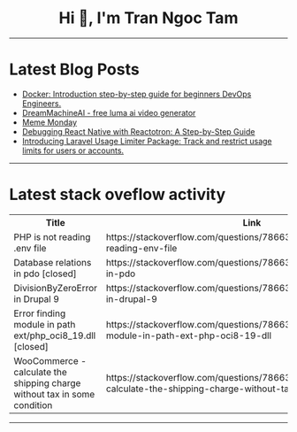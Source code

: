 <h1 align="center">Hi 👋, I'm Tran Ngoc Tam</h1>

---

# Latest Blog Posts 
<!-- BLOG-POST-LIST:START -->
- [Docker: Introduction step-by-step guide for beginners DevOps Engineers.](https://dev.to/oncloud7/docker-introduction-step-by-step-guide-for-beginners-devops-engineers-5fee)
- [DreamMachineAI - free luma ai video generator](https://dev.to/runningdogg/dreammachineai-free-luma-ai-video-generator-3d0h)
- [Meme Monday](https://dev.to/td_inc/meme-monday-nf7)
- [Debugging React Native with Reactotron: A Step-by-Step Guide](https://dev.to/rohanrajgautam/debugging-react-native-with-reactotron-a-step-by-step-guide-2f02)
- [Introducing Laravel Usage Limiter Package: Track and restrict usage limits for users or accounts.](https://dev.to/nabilhassen/introducing-laravel-usage-limiter-package-track-and-restrict-usage-limits-for-users-or-accounts-243l)
<!-- BLOG-POST-LIST:END -->

---

# Latest stack oveflow activity
<table>
  <tr><th>Title</th><th>Link</th></tr>
  <!-- STACKOVERFLOW:START --><tr><td>PHP is not reading .env file</td><td>https://stackoverflow.com/questions/78663781/php-is-not-reading-env-file</td></tr><tr><td>Database relations in pdo [closed]</td><td>https://stackoverflow.com/questions/78663700/database-relations-in-pdo</td></tr><tr><td>DivisionByZeroError in Drupal 9</td><td>https://stackoverflow.com/questions/78663646/divisionbyzeroerror-in-drupal-9</td></tr><tr><td>Error finding module in path ext/php_oci8_19.dll [closed]</td><td>https://stackoverflow.com/questions/78663295/error-finding-module-in-path-ext-php-oci8-19-dll</td></tr><tr><td>WooCommerce - calculate the shipping charge without tax in some condition</td><td>https://stackoverflow.com/questions/78663228/woocommerce-calculate-the-shipping-charge-without-tax-in-some-condition</td></tr><!-- STACKOVERFLOW:END -->
</table>

---


